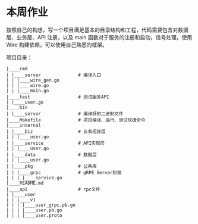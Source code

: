 
# 本周作业

按照自己的构想，写一个项目满足基本的目录结构和工程，代码需要包含对数据层、业务层、API 注册，以及 main 函数对于服务的注册和启动，信号处理，使用 Wire 构建依赖。可以使用自己熟悉的框架。

项目目录：
```
|____cmd                
| |____server              # 编译入口
| | |____wire_gen.go
| | |____wire.go
| | |____main.go
|____test                  # 测试服务API
| |____user.go
|____bin
| |____server              # 编译好的二进制文件
|____Makefile              # 项目编译、运行、测试快捷命令
|____internal
| |____biz                 # 业务组装层
| | |____user.go
| |____service             # API实现层
| | |____user.go
| |____data                # 数据层
| | |____user.go
| |____pkg                 # 公共库
| | |____grpc              # gRPE Server封装
| | | |____service.go
|____README.md
|____api                   # rpc文件
| |____user
| | |____v1
| | | |____user_grpc.pb.go
| | | |____user.pb.go
| | | |____user.proto
```
